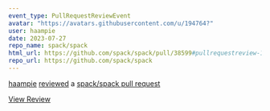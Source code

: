 ```yaml
---
event_type: PullRequestReviewEvent
avatar: "https://avatars.githubusercontent.com/u/194764?"
user: haampie
date: 2023-07-27
repo_name: spack/spack
html_url: https://github.com/spack/spack/pull/38599#pullrequestreview-1502718752
repo_url: https://github.com/spack/spack
---
```


<a href='https://github.com/haampie' target='_blank'>haampie</a> <a href='https://github.com/spack/spack/pull/38599#pullrequestreview-1502718752' target='_blank'>reviewed</a> a <a href='https://github.com/spack/spack/pull/38599' target='_blank'>spack/spack pull request</a>

<small></small>

<a href='https://github.com/spack/spack/pull/38599#pullrequestreview-1502718752' target='_blank'>View Review</a>